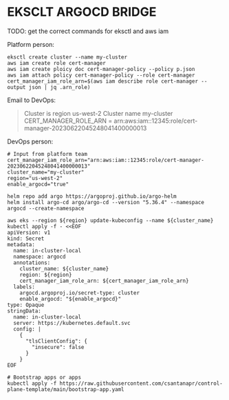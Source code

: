 # EKSCLT ARGOCD BRIDGE

TODO: get the correct commands for eksctl and aws iam

Platform person:
```
eksctl create cluster --name my-cluster
aws iam create role cert-manager
aws iam create ploicy doc cert-manager-policy --policy p.json
aws iam attach policy cert-manager-policy --role cert-manager
cert_manager_iam_role_arn=$(aws iam describe role cert-manager --output json | jq .arn_role)
```


Email to DevOps:
>Cluster is region us-west-2
Cluster name my-cluster
CERT_MANAGER_ROLE_ARN = arn:aws:iam::12345:role/cert-manager-20230622045248041400000013

DevOps person:
```
# Input from platform team
cert_manager_iam_role_arn="arn:aws:iam::12345:role/cert-manager-20230622045248041400000013"
cluster_name="my-cluster"
region="us-west-2"
enable_argocd="true"

helm repo add argo https://argoproj.github.io/argo-helm
helm install argo-cd argo/argo-cd --version "5.36.4" --namespace argocd --create-namespace

aws eks --region ${region} update-kubeconfig --name ${cluster_name}
kubectl apply -f - <<EOF
apiVersion: v1
kind: Secret
metadata:
  name: in-cluster-local
  namespace: argocd
  annotations:
    cluster_name: ${cluster_name}
    region: ${region}
    cert_manager_iam_role_arn: ${cert_manager_iam_role_arn}
  labels:
    argocd.argoproj.io/secret-type: cluster
    enable_argocd: "${enable_argocd}"
type: Opaque
stringData:
  name: in-cluster-local
  server: https://kubernetes.default.svc
  config: |
    {
      "tlsClientConfig": {
        "insecure": false
      }
    }
EOF

# Bootstrap apps or apps
kubectl apply -f https://raw.githubusercontent.com/csantanapr/control-plane-template/main/bootstrap-app.yaml


